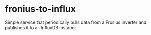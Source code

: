 # fronius-to-influx
Simple service that periodically pulls data from a Fronius inverter and publishes it to an InfluxDB instance
